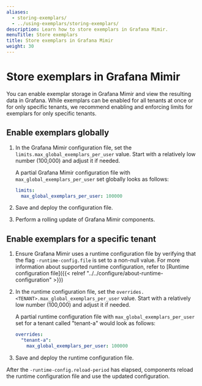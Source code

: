 ```yaml
---
aliases:
  - storing-exemplars/
  - ../using-exemplars/storing-exemplars/
description: Learn how to store exemplars in Grafana Mimir.
menuTitle: Store exemplars
title: Store exemplars in Grafana Mimir
weight: 30
---
```


# Store exemplars in Grafana Mimir

You can enable exemplar storage in Grafana Mimir and view the resulting data in Grafana.
While exemplars can be enabled for all tenants at once or for only specific tenants, we recommend enabling and enforcing limits for exemplars for only specific tenants.

## Enable exemplars globally

1. In the Grafana Mimir configuration file, set the `limits.max_global_exemplars_per_user` value.
   Start with a relatively low number (100,000) and adjust it if needed.

   A partial Grafana Mimir configuration file with `max_global_exemplars_per_user` set globally looks as follows:

   ```yaml
   limits:
     max_global_exemplars_per_user: 100000
   ```

1. Save and deploy the configuration file.
1. Perform a rolling update of Grafana Mimir components.

## Enable exemplars for a specific tenant

1. Ensure Grafana Mimir uses a runtime configuration file by verifying that the flag `-runtime-config.file` is set to a non-null value.
   For more information about supported runtime configuration, refer to [Runtime configuration file]({{< relref "../../configure/about-runtime-configuration" >}})
1. In the runtime configuration file, set the `overrides.<TENANT>.max_global_exemplars_per_user` value.
   Start with a relatively low number (100,000) and adjust it if needed.

   A partial runtime configuration file with `max_global_exemplars_per_user` set for a tenant called "tenant-a" would look as follows:

   ```yaml
   overrides:
     "tenant-a":
       max_global_exemplars_per_user: 100000
   ```

1. Save and deploy the runtime configuration file.

After the `-runtime-config.reload-period` has elapsed, components reload the runtime configuration file and use the updated configuration.
